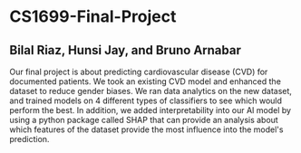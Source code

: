 # CS1699-Final-Project

## Bilal Riaz, Hunsi Jay, and Bruno Arnabar

Our final project is about predicting cardiovascular disease (CVD) for documented patients. We took an existing CVD model and enhanced the dataset to reduce gender biases. We ran data analytics on the new dataset, and trained models on 4 different types of classifiers to see which would perform the best. In addition, we added interpretability into our AI model by using a python package called SHAP that can provide an analysis about which features of the dataset provide the most influence into the model's prediction. 
